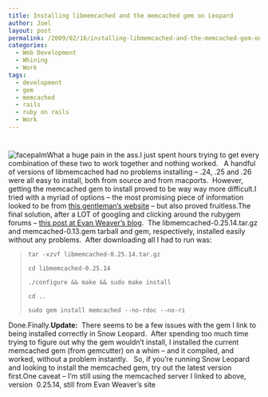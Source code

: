 ```yaml
---
title: Installing libmemcached and the memcached gem on Leopard
author: Joel
layout: post
permalink: /2009/02/16/installing-libmemcached-and-the-memcached-gem-on-leopard/index.html
categories:
  - Web Development
  - Whining
  - Work
tags:
  - development
  - gem
  - memcached
  - rails
  - ruby on rails
  - Work
---
```

# 

![facepalm][1]What a huge pain in the ass.I just spent hours trying to get every combination of these two to work together and nothing worked.   A handful of versions of libmemcached had no problems installing – .24, .25 and .26 were all easy to install, both from source and from macports.  However, getting the memcached gem to install proved to be way way more difficult.I tried with a myriad of options – the most promising piece of information looked to be from [this gentleman’s website][2] – but also proved fruitless.The final solution, after a LOT of googling and clicking around the rubygem forums – [this post at Evan Weaver’s blog][3].  The libmemcached-0.25.14.tar.gz and memcached-0.13.gem tarball and gem, respectively, installed easily without any problems.  After downloading all I had to run was:  
>     tar -xzvf libmemcached-0.25.14.tar.gz
> 
>     cd libmemcached-0.25.14
> 
>     ./configure && make && sudo make install
> 
>     cd ..
> 
>     sudo gem install memcached --no-rdoc --no-ri

Done.Finally.**Update:**  There seems to be a few issues with the gem I link to being installed correctly in Snow Leopard.  After spending too much time trying to figure out why the gem wouldn’t install, I installed the current memcached gem (from gemcutter) on a whim – and it compiled, and worked, without a problem instantly.   So, if you’re running Snow Leopard and looking to install the memcached gem, try out the latest version first.One caveat – I’m still using the memcached server I linked to above, version  0.25.14, still from Evan Weaver’s site

 [1]: http://www.joeloliveira.com/wp-content/uploads/2009/02/facepalm.jpg
 [2]: http://shanesveller.com/2008/03/31/memcached-and-memcached-gem-on-leopard/#comment-18
 [3]: http://blog.evanweaver.com/articles/2009/01/24/secret-codes/
